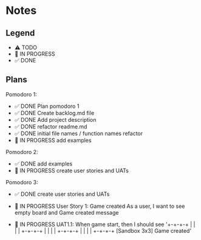 # Notes

## Legend

- ⚠ TODO
- 🚧 IN PROGRESS
- ✅ DONE

## Plans

Pomodoro 1:

- ✅ DONE Plan pomodoro 1
- ✅ DONE Create backlog.md file
- ✅ DONE Add project description
- ✅ DONE refactor readme.md
- ✅ DONE initial file names / function names refactor
- 🚧 IN PROGRESS add examples

Pomodoro 2:

- ✅ DONE add examples
- 🚧 IN PROGRESS create user stories and UATs

Pomodoro 3:

- ✅ DONE create user stories and UATs
- 🚧 IN PROGRESS User Story 1: Game created
  As a user, I want to see empty board and Game created message

- 🚧 IN PROGRESS UAT1.1: When game start, then I should see '+-+-+-+
  | | | |
  +-+-+-+
  | | | |
  +-+-+-+
  | | | |
  +-+-+-+
  [Sandbox 3x3] Game created'

